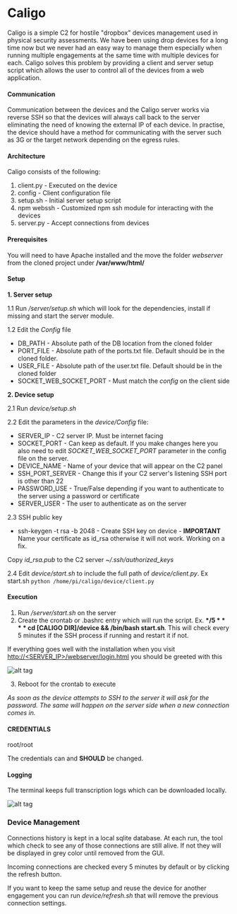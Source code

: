 # Caligo

Caligo is a simple C2 for hostile "dropbox" devices management used in physical security assessments. We have been using drop devices for a long time now but we never had an easy way to manage them especially when running multiple engagements at the same time with multiple devices for each. Caligo solves this problem by providing a client and server setup script which allows the user to control all of the devices from a web application. 


#### Communication

Communication between the devices and the Caligo server works via reverse SSH so that the devices will always call back to the server eliminating the need of knowing the external IP of each device. In practise, the device should have a method for communicating with the server such as 3G or the target network depending on the egress rules.


#### Architecture

Caligo consists of the following:

1. client.py - Executed on the device
2. config - Client configuration file
3. setup.sh - Initial server setup script
4. npm webssh - Customized npm ssh module for interacting with the devices
5. server.py - Accept connections from devices

#### Prerequisites

You will need to have Apache installed and the move the folder *webserver* from the cloned project under **/var/www/html/**

#### Setup

**1. Server setup** 
 
1.1 Run */server/setup.sh* which will look for the dependencies, install if missing and start the server module.

1.2 Edit the *Config* file

* DB_PATH - Absolute path of the DB location from the cloned folder
* PORT_FILE - Absolute path of the ports.txt file. Default should be in the cloned folder. 
* USER_FILE - Absolute path of the user.txt file. Default should be in the cloned folder
* SOCKET_WEB_SOCKET_PORT - Must match the *config* on the client side

**2. Device setup**

2.1 Run *device/setup.sh* 

2.2 Edit the parameters in the *device/Config* file:

* SERVER_IP - C2 server IP. Must be internet facing
* SOCKET_PORT - Can keep as default. If you make changes here you also need to edit *SOCKET_WEB_SOCKET_PORT* parameter in the config file on the server. 
* DEVICE_NAME - Name of your device that will appear on the C2 panel
* SSH_PORT_SERVER - Change this if your C2 server's listening SSH port is other than 22
* PASSWORD_USE - True/False depending if you want to authenticate to the server using a password or certificate
* SERVER_USER - The user to authenticate as on the server

2.3 SSH public key

* ssh-keygen -t rsa -b 2048 - Create SSH key on device  - **IMPORTANT** Name your certificate as id_rsa otherwise it will not work. Working on a fix.

Copy *id_rsa.pub* to the C2 server *~/.ssh/authorized_keys*  

2.4 Edit *device/start.sh* to include the full path of *device/client.py*. Ex start.sh ```python /home/pi/caligo/device/client.py``` 

#### Execution

1. Run */server/start.sh* on the server
2. Create the crontab or .bashrc entry which will run the script. 
Ex. **\*/5 * * * * cd [CALIGO DIR]/device && /bin/bash start.sh**. This will check every 5 minutes if the SSH process if running and restart it if not.

If everything goes well with the installation when you visit  [http://<SERVER_IP>/webserver/login.html](http://<SERVER_IP>/weberver/login.html) you should be greeted with this

![alt tag](https://github.com/secgroundzero/caligo/blob/master/caligo_login.png)

3. Reboot for the crontab to execute

*As soon as the device attempts to SSH to the server it will ask for the password. The same will happen on the server side when a new connection comes in.* 


#### CREDENTIALS

root/root

The credentials can and **SHOULD** be changed.

#### Logging

The terminal keeps full transcription logs which can be downloaded locally.

![alt tag](https://github.com/secgroundzero/caligo/blob/master/caligo_logging.png)


### Device Management

Connections history is kept in a local sqlite database. At each run, the tool which check to see any of those connections are still alive. If not they will be displayed in grey color until removed from the GUI. 

Incoming connections are checked every 5 minutes by default or by clicking the refresh button.

If you want to keep the same setup and reuse the device for another engagement you can run *device/refresh.sh* that will remove the previous connection settings.



